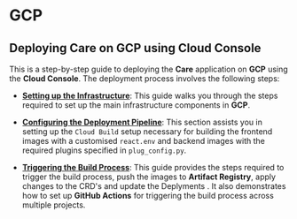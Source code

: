 # GCP
## Deploying Care on GCP using Cloud Console

This is a step-by-step guide to deploying the **Care** application on **GCP** using the **Cloud Console**. The deployment process involves the following steps:

  - [**Setting up the Infrastructure**](./1): This guide walks you through the steps required to set up the main infrastructure components in **GCP**.

  - [**Configuring the Deployment Pipeline**](./2): This section assists you in setting up the `Cloud Build` setup necessary for building the frontend images with a customised `react.env` and backend images with the required plugins specified in `plug_config.py`.

  - [**Triggering the Build Process**](./3): This guide provides the steps required to trigger the build process, push the images to **Artifact Registry**, apply changes to the CRD's and update the Deplyments . It also demonstrates how to set up **GitHub Actions** for triggering the build process across multiple projects.

